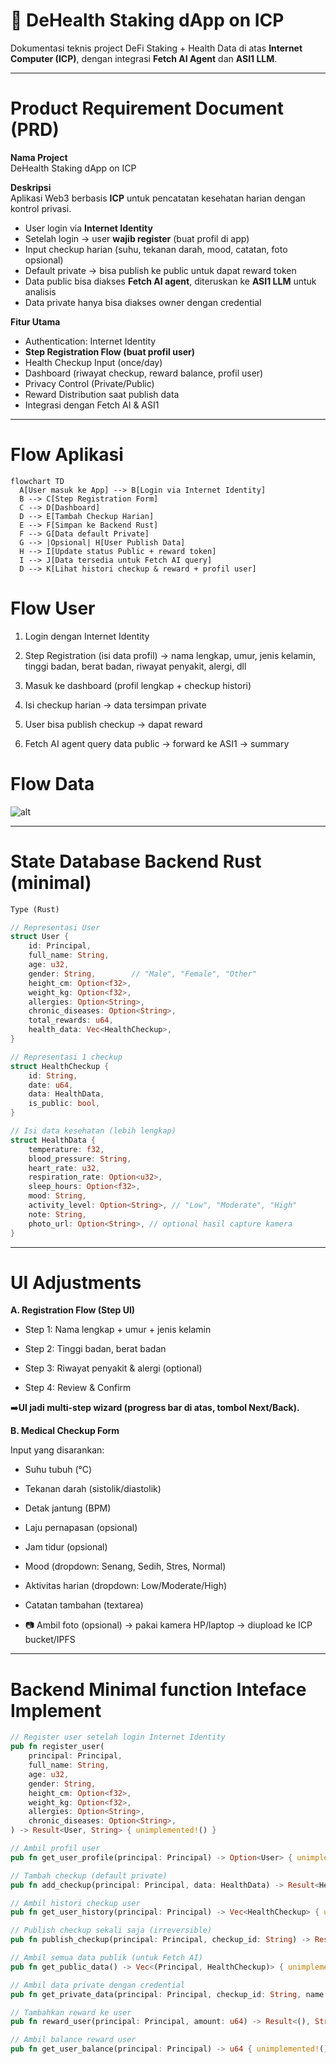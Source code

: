 # 🏥 DeHealth Staking dApp on ICP

Dokumentasi teknis project DeFi Staking + Health Data di atas **Internet Computer (ICP)**, dengan integrasi **Fetch AI Agent** dan **ASI1 LLM**.

---

# Product Requirement Document (PRD)

**Nama Project**  
DeHealth Staking dApp on ICP

**Deskripsi**  
Aplikasi Web3 berbasis **ICP** untuk pencatatan kesehatan harian dengan kontrol privasi.

- User login via **Internet Identity**
- Setelah login → user **wajib register** (buat profil di app)
- Input checkup harian (suhu, tekanan darah, mood, catatan, foto opsional)
- Default private → bisa publish ke public untuk dapat reward token
- Data public bisa diakses **Fetch AI agent**, diteruskan ke **ASI1 LLM** untuk analisis
- Data private hanya bisa diakses owner dengan credential

**Fitur Utama**

- Authentication: Internet Identity
- **Step Registration Flow (buat profil user)**
- Health Checkup Input (once/day)
- Dashboard (riwayat checkup, reward balance, profil user)
- Privacy Control (Private/Public)
- Reward Distribution saat publish data
- Integrasi dengan Fetch AI & ASI1

---

# Flow Aplikasi

```mermaid
flowchart TD
  A[User masuk ke App] --> B[Login via Internet Identity]
  B --> C[Step Registration Form]
  C --> D[Dashboard]
  D --> E[Tambah Checkup Harian]
  E --> F[Simpan ke Backend Rust]
  F --> G[Data default Private]
  G --> |Opsional| H[User Publish Data]
  H --> I[Update status Public + reward token]
  I --> J[Data tersedia untuk Fetch AI query]
  D --> K[Lihat histori checkup & reward + profil user]
```

# Flow User

1. Login dengan Internet Identity

2. Step Registration (isi data profil) → nama lengkap, umur, jenis kelamin, tinggi badan, berat badan, riwayat penyakit, alergi, dll

3. Masuk ke dashboard (profil lengkap + checkup histori)

4. Isi checkup harian → data tersimpan private

5. User bisa publish checkup → dapat reward

6. Fetch AI agent query data public → forward ke ASI1 → summary

# Flow Data

![alt](/product-requriments/flow-data.mermaid)

---

# State Database Backend Rust (minimal)

```rust
Type (Rust)

// Representasi User
struct User {
    id: Principal,
    full_name: String,
    age: u32,
    gender: String,        // "Male", "Female", "Other"
    height_cm: Option<f32>,
    weight_kg: Option<f32>,
    allergies: Option<String>,
    chronic_diseases: Option<String>,
    total_rewards: u64,
    health_data: Vec<HealthCheckup>,
}

// Representasi 1 checkup
struct HealthCheckup {
    id: String,
    date: u64,
    data: HealthData,
    is_public: bool,
}

// Isi data kesehatan (lebih lengkap)
struct HealthData {
    temperature: f32,
    blood_pressure: String,
    heart_rate: u32,
    respiration_rate: Option<u32>,
    sleep_hours: Option<f32>,
    mood: String,
    activity_level: Option<String>, // "Low", "Moderate", "High"
    note: String,
    photo_url: Option<String>, // optional hasil capture kamera
}

```

---

# UI Adjustments

**A. Registration Flow (Step UI)**

- Step 1: Nama lengkap + umur + jenis kelamin

- Step 2: Tinggi badan, berat badan

- Step 3: Riwayat penyakit & alergi (optional)

- Step 4: Review & Confirm

➡️**UI jadi multi-step wizard (progress bar di atas, tombol Next/Back).**

**B. Medical Checkup Form**

Input yang disarankan:

- Suhu tubuh (°C)

- Tekanan darah (sistolik/diastolik)

- Detak jantung (BPM)

- Laju pernapasan (opsional)

- Jam tidur (opsional)

- Mood (dropdown: Senang, Sedih, Stres, Normal)

- Aktivitas harian (dropdown: Low/Moderate/High)

- Catatan tambahan (textarea)

- 📷 Ambil foto (opsional) → pakai kamera HP/laptop → diupload ke ICP bucket/IPFS

---

# Backend Minimal function Inteface Implement

```rust
// Register user setelah login Internet Identity
pub fn register_user(
    principal: Principal,
    full_name: String,
    age: u32,
    gender: String,
    height_cm: Option<f32>,
    weight_kg: Option<f32>,
    allergies: Option<String>,
    chronic_diseases: Option<String>,
) -> Result<User, String> { unimplemented!() }

// Ambil profil user
pub fn get_user_profile(principal: Principal) -> Option<User> { unimplemented!() }

// Tambah checkup (default private)
pub fn add_checkup(principal: Principal, data: HealthData) -> Result<HealthCheckup, String> { unimplemented!() }

// Ambil histori checkup user
pub fn get_user_history(principal: Principal) -> Vec<HealthCheckup> { unimplemented!() }

// Publish checkup sekali saja (irreversible)
pub fn publish_checkup(principal: Principal, checkup_id: String) -> Result<(), String> { unimplemented!() }

// Ambil semua data publik (untuk Fetch AI)
pub fn get_public_data() -> Vec<(Principal, HealthCheckup)> { unimplemented!() }

// Ambil data private dengan credential
pub fn get_private_data(principal: Principal, checkup_id: String, name: String) -> Option<HealthCheckup> { unimplemented!() }

// Tambahkan reward ke user
pub fn reward_user(principal: Principal, amount: u64) -> Result<(), String> { unimplemented!() }

// Ambil balance reward user
pub fn get_user_balance(principal: Principal) -> u64 { unimplemented!() }
```
